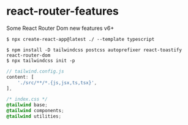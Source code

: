 # react-router-features
Some React Router Dom new features v6+

```
$ npx create-react-app@latest ./ --template typescript

$ npm install -D tailwindcss postcss autoprefixer react-toastify react-router-dom
$ npx tailwindcss init -p
```

```js
// tailwind.config.js
content: [
    './src/**/*.{js,jsx,ts,tsx}',
],
```
```css
/* index.css */
@tailwind base;
@tailwind components;
@tailwind utilities;
```

